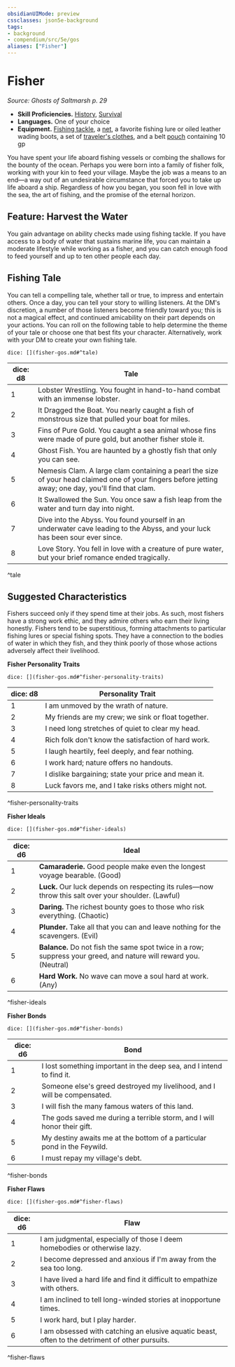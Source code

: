 ```yaml
---
obsidianUIMode: preview
cssclasses: json5e-background
tags:
- background
- compendium/src/5e/gos
aliases: ["Fisher"]
---
```

# Fisher
*Source: Ghosts of Saltmarsh p. 29*  

- **Skill Proficiencies.** [History](/Systems/5e/rules/skills.md#History), [Survival](/Systems/5e/rules/skills.md#Survival)  
- **Languages.** One of your choice  
- **Equipment.** [Fishing tackle](/Systems/5e/items/fishing-tackle.md), a [net](/Systems/5e/items/net.md), a favorite fishing lure or oiled leather wading boots, a set of [traveler's clothes](/Systems/5e/items/travelers-clothes.md), and a belt [pouch](/Systems/5e/items/pouch.md) containing 10 gp  

You have spent your life aboard fishing vessels or combing the shallows for the bounty of the ocean. Perhaps you were born into a family of fisher folk, working with your kin to feed your village. Maybe the job was a means to an end—a way out of an undesirable circumstance that forced you to take up life aboard a ship. Regardless of how you began, you soon fell in love with the sea, the art of fishing, and the promise of the eternal horizon.

## Feature: Harvest the Water

You gain advantage on ability checks made using fishing tackle. If you have access to a body of water that sustains marine life, you can maintain a moderate lifestyle while working as a fisher, and you can catch enough food to feed yourself and up to ten other people each day.

## Fishing Tale

You can tell a compelling tale, whether tall or true, to impress and entertain others. Once a day, you can tell your story to willing listeners. At the DM's discretion, a number of those listeners become friendly toward you; this is not a magical effect, and continued amicability on their part depends on your actions. You can roll on the following table to help determine the theme of your tale or choose one that best fits your character. Alternatively, work with your DM to create your own fishing tale.

`dice: [](fisher-gos.md#^tale)`

| dice: d8 | Tale |
|----------|------|
| 1 | Lobster Wrestling. You fought in hand-to-hand combat with an immense lobster. |
| 2 | It Dragged the Boat. You nearly caught a fish of monstrous size that pulled your boat for miles. |
| 3 | Fins of Pure Gold. You caught a sea animal whose fins were made of pure gold, but another fisher stole it. |
| 4 | Ghost Fish. You are haunted by a ghostly fish that only you can see. |
| 5 | Nemesis Clam. A large clam containing a pearl the size of your head claimed one of your fingers before jetting away; one day, you'll find that clam. |
| 6 | It Swallowed the Sun. You once saw a fish leap from the water and turn day into night. |
| 7 | Dive into the Abyss. You found yourself in an underwater cave leading to the Abyss, and your luck has been sour ever since. |
| 8 | Love Story. You fell in love with a creature of pure water, but your brief romance ended tragically. |
^tale

## Suggested Characteristics

Fishers succeed only if they spend time at their jobs. As such, most fishers have a strong work ethic, and they admire others who earn their living honestly. Fishers tend to be superstitious, forming attachments to particular fishing lures or special fishing spots. They have a connection to the bodies of water in which they fish, and they think poorly of those whose actions adversely affect their livelihood.

**Fisher Personality Traits**

`dice: [](fisher-gos.md#^fisher-personality-traits)`

| dice: d8 | Personality Trait |
|----------|-------------------|
| 1 | I am unmoved by the wrath of nature. |
| 2 | My friends are my crew; we sink or float together. |
| 3 | I need long stretches of quiet to clear my head. |
| 4 | Rich folk don't know the satisfaction of hard work. |
| 5 | I laugh heartily, feel deeply, and fear nothing. |
| 6 | I work hard; nature offers no handouts. |
| 7 | I dislike bargaining; state your price and mean it. |
| 8 | Luck favors me, and I take risks others might not. |
^fisher-personality-traits

**Fisher Ideals**

`dice: [](fisher-gos.md#^fisher-ideals)`

| dice: d6 | Ideal |
|----------|-------|
| 1 | **Camaraderie.** Good people make even the longest voyage bearable. (Good) |
| 2 | **Luck.** Our luck depends on respecting its rules—now throw this salt over your shoulder. (Lawful) |
| 3 | **Daring.** The richest bounty goes to those who risk everything. (Chaotic) |
| 4 | **Plunder.** Take all that you can and leave nothing for the scavengers. (Evil) |
| 5 | **Balance.** Do not fish the same spot twice in a row; suppress your greed, and nature will reward you. (Neutral) |
| 6 | **Hard Work.** No wave can move a soul hard at work. (Any) |
^fisher-ideals

**Fisher Bonds**

`dice: [](fisher-gos.md#^fisher-bonds)`

| dice: d6 | Bond |
|----------|------|
| 1 | I lost something important in the deep sea, and I intend to find it. |
| 2 | Someone else's greed destroyed my livelihood, and I will be compensated. |
| 3 | I will fish the many famous waters of this land. |
| 4 | The gods saved me during a terrible storm, and I will honor their gift. |
| 5 | My destiny awaits me at the bottom of a particular pond in the Feywild. |
| 6 | I must repay my village's debt. |
^fisher-bonds

**Fisher Flaws**

`dice: [](fisher-gos.md#^fisher-flaws)`

| dice: d6 | Flaw |
|----------|------|
| 1 | I am judgmental, especially of those I deem homebodies or otherwise lazy. |
| 2 | I become depressed and anxious if I'm away from the sea too long. |
| 3 | I have lived a hard life and find it difficult to empathize with others. |
| 4 | I am inclined to tell long-winded stories at inopportune times. |
| 5 | I work hard, but I play harder. |
| 6 | I am obsessed with catching an elusive aquatic beast, often to the detriment of other pursuits. |
^fisher-flaws